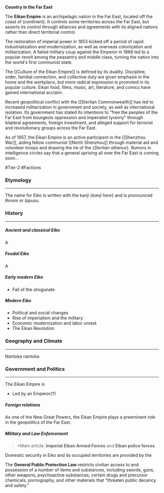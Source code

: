 **Country in the Far East**

The **Eikan Empire** is an archipelagic nation in the Far East, located off the coast of (continent). It controls some territories across the Far East, but asserts its control through alliances and agreements with its aligned nations rather than direct territorial control.

The restoration of imperial power in 1853 kicked off a period of rapid industrialization and modernization, as well as overseas colonization and militarization. A failed military coup against the Emperor in 1868 led to a popular revolt among the peasantry and middle class, turning the nation into the world's first communist state.

The [[Culture of the Eikan Empire]] is defined by its duality. Discipline, order, familial connection, and collective duty are given emphasis in the home and the workplace, but more radical expression is promoted in its popular culture. Eikan food, films, music, art, literature, and comics have gained international acclaim.

Recent geopolitical conflict with the [[Sterlian Commonwealth]] has led to increased militarization in government and society, as well as international isolation. Its government has stated its intentions to "free the peoples of the Far East from bourgeois oppression and imperialist tyranny" through bilateral agreements, foreign investment, and alleged support for terrorist and revolutionary groups across the Far East.

As of 1957, the Eikan Empire is an active participant in the [[Shenzhou War]], aiding fellow communist [[North Shenzhou]] through material aid and volunteer troops and drawing the ire of the {*Sterlian alliance*}. Rumors in intelligence circles say that a general uprising all over the Far East is coming soon...

#Tier-2 #Factions 

### Etymology
---
The name for Eiko is written with the kanji {*kanji here*} and is pronounced *Rorem* or *Ippusu*.
### History
---
##### Ancient and classical Eiko
A
##### Feudal Eiko
A
##### Early modern Eiko
- Fall of the shogunate
##### Modern Eiko
- Political and social changes
- Rise of imperialism and the military
- Economic modernization and labor unrest
- The Eikan Revolution

### Geography and Climate
---
Nantoka nantoka

### Government and Politics
---
The Eikan Empire is
- Led by an Emperor(?)
##### Foreign relations
As one of the New Great Powers, the Eikan Empire plays a preeminent role in the geopolitics of the Far East.

##### Military and Law Enforcement
> *Main article: **Imperial Eikan Armed Forces** and **Eikan police forces**

Domestic security in Eiko and its occupied territories are provided by the 

The **General Public Protection Law** restricts civilian access to and possession of a number of items and substances, including swords, guns, other weapons, psychoactive substances, certain drugs and precursor chemicals, pornography, and other materials that "threaten public decency and safety."